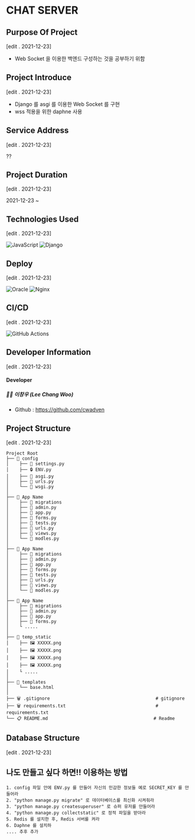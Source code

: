 # CHAT SERVER

## Purpose Of Project

[edit . 2021-12-23]

- Web Socket 을 이용한 백엔드 구성하는 것을 공부하기 위함

## Project Introduce

[edit . 2021-12-23]

- Django 를 asgi 를 이용한 Web Socket 를 구현
- wss 적용을 위한 daphne 사용

## Service Address

[edit . 2021-12-23]

??

## Project Duration

[edit . 2021-12-23]

2021-12-23 ~

## Technologies Used

[edit . 2021-12-23]

![JavaScript](https://img.shields.io/badge/javascript-%23323330.svg?style=for-the-badge&logo=javascript&logoColor=%23F7DF1E) ![Django](https://img.shields.io/badge/django-%23092E20.svg?style=for-the-badge&logo=django&logoColor=white)

## Deploy

[edit . 2021-12-23]

![Oracle](https://img.shields.io/badge/Oracle-F80000?style=for-the-badge&logo=oracle&logoColor=white) ![Nginx](https://img.shields.io/badge/nginx-%23009639.svg?style=for-the-badge&logo=nginx&logoColor=white) 

## CI/CD

[edit . 2021-12-23]

![GitHub Actions](https://img.shields.io/badge/githubactions-%232671E5.svg?style=for-the-badge&logo=githubactions&logoColor=white)

## Developer Information

[edit . 2021-12-23]

#### Developer

##### 👨‍🦱 이창우 (Lee Chang Woo)

- Github : https://github.com/cwadven

## Project Structure

[edit . 2021-12-23]

```
Project Root
├── 📂 config
│    ├── 📜 settings.py
│    ├── 🔒 ENV.py
│    ├── 📜 asgi.py
│    ├── 📜 urls.py
│    └── 📜 wsgi.py
│
├── 📂 App Name
│    ├── 📂 migrations                                                      
│    ├── 📜 admin.py                                
│    ├── 📜 app.py
│    ├── 📜 forms.py
│    ├── 📜 tests.py
│    ├── 📜 urls.py
│    ├── 📜 views.py
│    └── 📜 modles.py                                     
│
├── 📂 App Name
│    ├── 📂 migrations                                     
│    ├── 📜 admin.py                                  
│    ├── 📜 app.py
│    ├── 📜 forms.py
│    ├── 📜 tests.py
│    ├── 📜 urls.py
│    ├── 📜 views.py
│    └── 📜 modles.py  
│  
├── 📂 App Name
│    ├── 📂 migrations                                     
│    ├── 📜 admin.py                                  
│    ├── 📜 app.py
│    ├── 📜 forms.py
│    └ .....
│
├── 📂 temp_static
│    ├── 🖼 XXXXX.png                                     
│    ├── 🖼 XXXXX.png                                  
│    ├── 🖼 XXXXX.png
│    ├── 🖼 XXXXX.png
│    └ .....
│
├── 📂 templates
│    └── base.html    
│
├── 🗑 .gitignore                                        # gitignore
├── 🗑 requirements.txt                                  # requirements.txt
└── 📋 README.md                                        # Readme
```

## Database Structure

[edit . 2021-12-23]

## 나도 만들고 싶다 하면!! 이용하는 방법

```text
1. config 파일 안에 ENV.py 를 만들어 자신의 민감한 정보들 예로 SECRET_KEY 를 만들어라
2. "python manage.py migrate" 로 데이터베이스를 최신화 시켜줘라
3. "python manage.py createsuperuser" 로 슈퍼 유저를 만들어라
4. "python manage.py collectstatic" 로 정적 파일을 받아라
5. Redis 를 설치한 후, Redis 서버를 켜라
6. Daphne 를 설치하
.... 추후 추가
```
